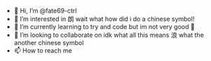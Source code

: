 - 👋 Hi, I’m @fate69-ctrl
- 👀 I’m interested in 朗 wait what how did i do a chinese symbol!
- 🌱 I’m currently learning to try and code but im not very good 
- 💞️ I’m looking to collaborate on idk what all this means 浪 what the another chinese symbol
- 📫 How to reach me

<!---
fate69-ctrl/fate69-ctrl is a ✨ special ✨ repository because its `README.md` (this file) appears on your GitHub profile.
You can click the Preview link to take a look at your changes.
--->
